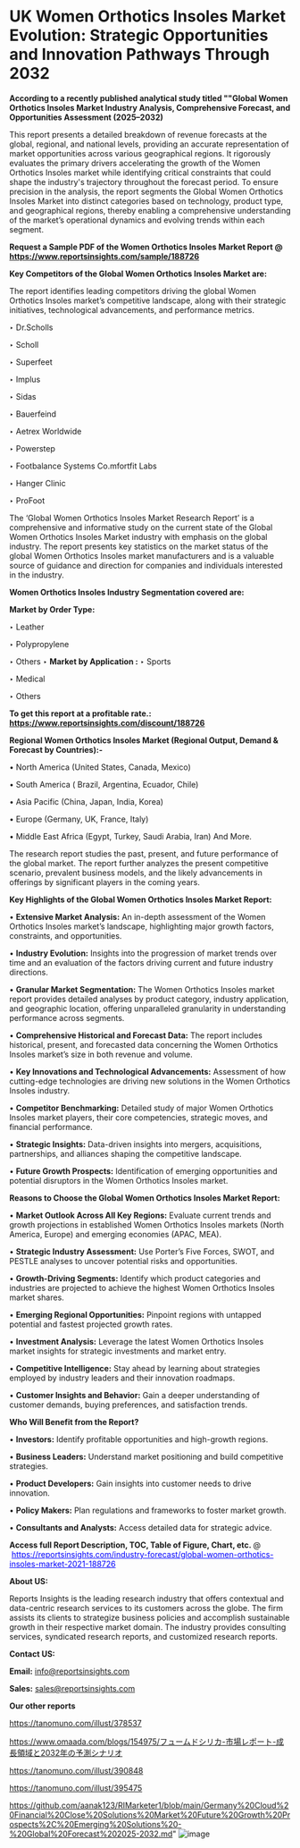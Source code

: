 # UK Women Orthotics Insoles Market Evolution: Strategic Opportunities and Innovation Pathways Through 2032

<strong>According to a recently published analytical study titled ""Global Women Orthotics Insoles Market Industry Analysis, Comprehensive Forecast, and Opportunities Assessment (2025–2032)</strong>

This report presents a detailed breakdown of revenue forecasts at the global, regional, and national levels, providing an accurate representation of market opportunities across various geographical regions. It rigorously evaluates the primary drivers accelerating the growth of the Women Orthotics Insoles market while identifying critical constraints that could shape the industry's trajectory throughout the forecast period. To ensure precision in the analysis, the report segments the Global Women Orthotics Insoles Market into distinct categories based on technology, product type, and geographical regions, thereby enabling a comprehensive understanding of the market’s operational dynamics and evolving trends within each segment.

<strong>Request a Sample PDF of the Women Orthotics Insoles Market Report </strong><strong>@<a href=https://www.reportsinsights.com/sample/188726 style=color:#0000ff;> https://www.reportsinsights.com/sample/188726</a></strong></font>

<strong>Key Competitors of the Global Women Orthotics Insoles Market are:</strong>

The report identifies leading competitors driving the global Women Orthotics Insoles market’s competitive landscape, along with their strategic initiatives, technological advancements, and performance metrics.

‣ Dr.Scholls

‣ Scholl

‣ Superfeet

‣ Implus

‣ Sidas

‣ Bauerfeind

‣ Aetrex Worldwide

‣ Powerstep

‣ Footbalance Systems
 Co.mfortfit Labs

‣ Hanger Clinic

‣ ProFoot

The ‘Global Women Orthotics Insoles Market Research Report’ is a comprehensive and informative study on the current state of the Global Women Orthotics Insoles Market industry with emphasis on the global industry. The report presents key statistics on the market status of the global Women Orthotics Insoles market manufacturers and is a valuable source of guidance and direction for companies and individuals interested in the industry.

<strong>Women Orthotics Insoles Industry Segmentation covered are:</strong>

<strong>Market by Order Type: </strong>

‣ Leather

‣ Polypropylene

‣ Others
‣ 
<strong>Market by Application :</strong>
‣ Sports

‣ Medical

‣ Others

<strong>To get this report at a profitable rate.: <a href=https://www.reportsinsights.com/discount/188726 style=color:#0000ff;>https://www.reportsinsights.com/discount/188726</a></strong></font>

<strong>Regional Women Orthotics Insoles Market (Regional Output, Demand &amp; Forecast by Countries):-</strong>

• North America (United States, Canada, Mexico)

• South America ( Brazil, Argentina, Ecuador, Chile)

• Asia Pacific (China, Japan, India, Korea)

• Europe (Germany, UK, France, Italy)

• Middle East Africa (Egypt, Turkey, Saudi Arabia, Iran) And More.

The research report studies the past, present, and future performance of the global market. The report further analyzes the present competitive scenario, prevalent business models, and the likely advancements in offerings by significant players in the coming years.

<strong>Key Highlights of the Global Women Orthotics Insoles Market Report:</strong>

• <strong>Extensive Market Analysis:</strong> An in-depth assessment of the Women Orthotics Insoles market’s landscape, highlighting major growth factors, constraints, and opportunities.

• <strong>Industry Evolution:</strong> Insights into the progression of market trends over time and an evaluation of the factors driving current and future industry directions.

• <strong>Granular Market Segmentation:</strong> The Women Orthotics Insoles market report provides detailed analyses by product category, industry application, and geographic location, offering unparalleled granularity in understanding performance across segments.

• <strong>Comprehensive Historical and Forecast Data:</strong> The report includes historical, present, and forecasted data concerning the Women Orthotics Insoles market’s size in both revenue and volume.

• <strong>Key Innovations and Technological Advancements:</strong> Assessment of how cutting-edge technologies are driving new solutions in the Women Orthotics Insoles industry.

• <strong>Competitor Benchmarking:</strong> Detailed study of major Women Orthotics Insoles market players, their core competencies, strategic moves, and financial performance.

• <strong>Strategic Insights:</strong> Data-driven insights into mergers, acquisitions, partnerships, and alliances shaping the competitive landscape.

• <strong>Future Growth Prospects:</strong> Identification of emerging opportunities and potential disruptors in the Women Orthotics Insoles market.

<strong>Reasons to Choose the Global Women Orthotics Insoles Market Report:</strong>

• <strong>Market Outlook Across All Key Regions:</strong> Evaluate current trends and growth projections in established Women Orthotics Insoles markets (North America, Europe) and emerging economies (APAC, MEA).

• <strong>Strategic Industry Assessment:</strong> Use Porter’s Five Forces, SWOT, and PESTLE analyses to uncover potential risks and opportunities.

• <strong>Growth-Driving Segments:</strong> Identify which product categories and industries are projected to achieve the highest Women Orthotics Insoles market shares.

• <strong>Emerging Regional Opportunities:</strong> Pinpoint regions with untapped potential and fastest projected growth rates.

• <strong>Investment Analysis:</strong> Leverage the latest Women Orthotics Insoles market insights for strategic investments and market entry.

• <strong>Competitive Intelligence:</strong> Stay ahead by learning about strategies employed by industry leaders and their innovation roadmaps.

• <strong>Customer Insights and Behavior:</strong> Gain a deeper understanding of customer demands, buying preferences, and satisfaction trends.

<strong>Who Will Benefit from the Report?</strong>

• <strong>Investors:</strong> Identify profitable opportunities and high-growth regions.

• <strong>Business Leaders:</strong> Understand market positioning and build competitive strategies.

• <strong>Product Developers:</strong> Gain insights into customer needs to drive innovation.

• <strong>Policy Makers:</strong> Plan regulations and frameworks to foster market growth.

• <strong>Consultants and Analysts:</strong> Access detailed data for strategic advice.
</ul>
<strong>Access full Report Description, TOC, Table of Figure, Chart, etc. </strong>@  <a href=https://reportsinsights.com/industry-forecast/global-women-orthotics-insoles-market-2021-188726 style=color:#0000ff;>https://reportsinsights.com/industry-forecast/global-women-orthotics-insoles-market-2021-188726</a></font>

<strong><strong>About US</strong>:</strong>

Reports Insights is the leading research industry that offers contextual and data-centric research services to its customers across the globe. The firm assists its clients to strategize business policies and accomplish sustainable growth in their respective market domain. The industry provides consulting services, syndicated research reports, and customized research reports.

<strong>Contact US:</strong>

<p class=""""><b>Email:</b> <a href=mailto:info@reportsinsights.com>info@reportsinsights.com</a></p>
<p class=""""><b>Sales:</b> <a href=mailto:sales@reportsinsights.com>sales@reportsinsights.com</a></p>

<strong>Our other reports</strong>

<a href=https://tanomuno.com/illust/378537>https://tanomuno.com/illust/378537</a>

<a href=https://www.omaada.com/blogs/154975/フュームドシリカ-市場レポート-成長領域と2032年の予測シナリオ>https://www.omaada.com/blogs/154975/フュームドシリカ-市場レポート-成長領域と2032年の予測シナリオ</a>

<a href=https://tanomuno.com/illust/390848>https://tanomuno.com/illust/390848</a>

<a href=https://tanomuno.com/illust/395475>https://tanomuno.com/illust/395475</a>

<a href=https://github.com/aanak123/RIMarketer1/blob/main/Germany%20Cloud%20Financial%20Close%20Solutions%20Market%20Future%20Growth%20Prospects%2C%20Emerging%20Solutions%20-%20Global%20Forecast%202025-2032.md>https://github.com/aanak123/RIMarketer1/blob/main/Germany%20Cloud%20Financial%20Close%20Solutions%20Market%20Future%20Growth%20Prospects%2C%20Emerging%20Solutions%20-%20Global%20Forecast%202025-2032.md</a>"
![image](https://github.com/user-attachments/assets/db967d81-b118-48ed-9744-2d7793eca0da)
